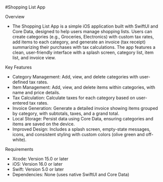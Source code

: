 #Shopping List App

Overview
- The Shopping List App is a simple iOS application built with SwiftUI and Core Data, designed to help users manage shopping lists. Users can create categories (e.g., Groceries, Electronics) with custom tax rates, add items to each category,    and generate an invoice (tax receipt) summarizing their purchases with tax calculations. The app features a clean, user-friendly interface with a splash screen, category list, item list, and invoice view.

Key Features
- Category Management: Add, view, and delete categories with user-defined tax rates.
- Item Management: Add, view, and delete items within categories, with name and price details.
- Tax Calculation: Calculate taxes for each category based on user-entered tax rates.
- Invoice Generation: Generate a detailed invoice showing items grouped by category, with subtotals, taxes, and a grand total.
- Local Storage: Persist data using Core Data, ensuring categories and items are saved on the device.
- Improved Design: Includes a splash screen, empty-state messages, icons, and consistent styling with custom colors (olive green and off-white).

Requirements
- Xcode: Version 15.0 or later
- iOS: Version 16.0 or later
- Swift: Version 5.0 or later
- Dependencies: None (uses native SwiftUI and Core Data)
